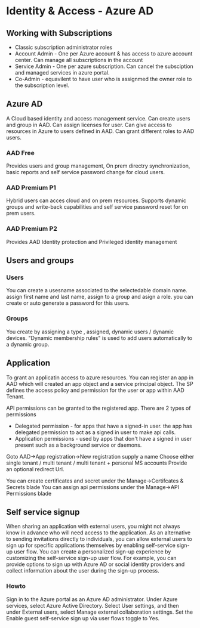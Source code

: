 # Identity & Access - Azure AD

## Working with Subscriptions

* Classic subscription administrator roles
* Account Admin - One per Azure account & has access to azure account center. Can manage all subscriptions in the account
* Service Admin - One per azure subscription. Can cancel the subsciption and managed services in azure portal.
* Co-Admin - equavilent to have user who is assignmed the owner role to the subscription level.

## Azure AD

A Cloud based identity and access management service.
Can create users and group in AAD. Can assign licenses for user.
Can give access to resources in Azure to users defined in AAD.
Can grant different roles to AAD users.

### AAD Free

Provides users and group management, On prem directry synchronization,
basic reports and self service password change for cloud users.

### AAD Premium P1

Hybrid users can acces cloud and on prem resources. Supports dynamic groups and write-back
capabilities and self service password reset for on prem users.

### AAD Premium P2

Provides AAD Identity protection and Privileged identity management

## Users and groups

### Users

You can create a usesname associated to the selectedable domain name.
assign first name and last name, assign to a group and asign a role.
you can create or auto generate a password for this users.

### Groups

You create by assigning a type , assigned, dynamic users / dynamic devices.
"Dynamic membership rules" is used to add users automatically to a dynamic group.

## Application

To grant an applicatin access to azure resources.
You can register an app in AAD which will created an app object and a service principal object.
The SP defines the access policy and permission for the user or app within AAD Tenant.

API permissions can be granted to the registered app. There are 2 types of permissions

* Delegated permission - for apps that have a signed-in user. the app has delegated permission to act as a signed in user to make api calls.
* Application permissions - used by apps that don't have a signed in user present such as a background service or daemons.

Goto AAD->App registration->New registration
supply a name
Choose either single tenant / multi tenant / multi tenant + personal MS accounts
Provide an optional redirect Url.

You can create certificates and secret under the Manage->Certifcates & Secrets blade
You can assign api permissions under the Manage->API Permissions blade




## Self service signup

When sharing an application with external users, you might not always know in advance who will need access to the application. As an alternative to sending invitations directly to individuals, you can allow external users to sign up for specific applications themselves by enabling self-service sign-up user flow. You can create a personalized sign-up experience by customizing the self-service sign-up user flow. For example, you can provide options to sign up with Azure AD or social identity providers and collect information about the user during the sign-up process.

### Howto

Sign in to the Azure portal as an Azure AD administrator.
Under Azure services, select Azure Active Directory.
Select User settings, and then under External users, select Manage external collaboration settings.
Set the Enable guest self-service sign up via user flows toggle to Yes.
